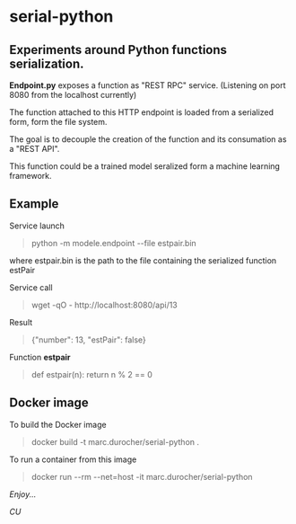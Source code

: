 # serial-python

## Experiments around Python functions serialization.


__Endpoint.py__ exposes a function as "REST RPC" service.
(Listening on port 8080 from the localhost currently)

The function attached to this HTTP endpoint is loaded from a serialized form, form the file system.

The goal is to decouple the creation of the function and its consumation as a "REST API".

This function could be a trained model seralized form a machine learning framework.  

## Example

Service launch
> python -m modele.endpoint --file estpair.bin

where estpair.bin is the path to the file containing the serialized function estPair

Service call
> wget -qO - http://localhost:8080/api/13

Result
> {"number": 13, "estPair": false}


Function __estpair__
> def estpair(n):  return n % 2 == 0
 
 
 ## Docker image
 
 To build the Docker image
 
 > docker build -t marc.durocher/serial-python .
 
 To run a container from this image
 
 > docker run --rm --net=host -it marc.durocher/serial-python
 
 
 _Enjoy..._
 
 _CU_
